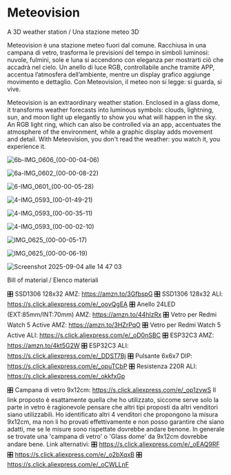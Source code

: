 # Meteovision
A 3D weather station / Una stazione meteo 3D

Meteovision è una stazione meteo fuori dal comune.
Racchiusa in una campana di vetro, trasforma le previsioni del tempo in simboli luminosi: nuvole, fulmini, sole e luna si accendono con eleganza per mostrarti ciò che accadrà nel cielo.
Un anello di luce RGB, controllabile anche tramite APP, accentua l’atmosfera dell’ambiente, mentre un display grafico aggiunge movimento e dettaglio.
Con Meteovision, il meteo non si legge: si guarda, si vive.

Meteovision is an extraordinary weather station.
Enclosed in a glass dome, it transforms weather forecasts into luminous symbols: clouds, lightning, sun, and moon light up elegantly to show you what will happen in the sky.
An RGB light ring, which can also be controlled via an app, accentuates the atmosphere of the environment, while a graphic display adds movement and detail.
With Meteovision, you don't read the weather: you watch it, you experience it.

![6b-IMG_0606_(00-00-04-06)](https://github.com/user-attachments/assets/794eafb1-4a3d-442d-bc7a-994e5ea5aa42)

![6a-IMG_0602_(00-00-08-22)](https://github.com/user-attachments/assets/2814e713-6e87-4a28-b374-37a3f19fbee4)

![6-IMG_0601_(00-00-05-28)](https://github.com/user-attachments/assets/b3b621fd-aabd-4816-b654-f3bb1c24875e)

![4-IMG_0593_(00-01-49-21)](https://github.com/user-attachments/assets/695c1694-8672-4bd6-a8a3-1ebcbb4f860c)

![4-IMG_0593_(00-00-35-11)](https://github.com/user-attachments/assets/3950c57c-48f3-44b8-a08d-137d5b43ed77)

![4-IMG_0593_(00-00-02-10)](https://github.com/user-attachments/assets/8f880b22-6737-461a-8942-5eb78223a719)

![IMG_0625_(00-00-05-17)](https://github.com/user-attachments/assets/e8d9aa18-6c40-47b0-a8bb-4a4d5a2d63ef)

![IMG_0625_(00-00-06-19)](https://github.com/user-attachments/assets/d3cc39a5-8f46-47bf-829d-019770c0a9b4)

![Screenshot 2025-09-04 alle 14 47 03](https://github.com/user-attachments/assets/4172a581-de25-43ad-9f5f-65e12c766d1f)


Bill of material / Elenco materiali

🎛️ SSD1306 128x32 AMZ: https://amzn.to/3GfbspG
🎛️ SSD1306 128x32 ALI: https://s.click.aliexpress.com/e/_oovQgEA
🎛️ Anello 24LED (EXT:85mm/INT:70mm) AMZ: https://amzn.to/44hIzRx
🎛️ Vetro per Redmi Watch 5 Active AMZ: https://amzn.to/3HZrPqO
🎛️ Vetro per Redmi Watch 5 Active ALI: https://s.click.aliexpress.com/e/_oD0nSBC
🎛️ ESP32C3 AMZ: https://amzn.to/4kt5G2W
🎛️ ESP32C3 ALI: https://s.click.aliexpress.com/e/_DDST7Bj
🎛️ Pulsante 6x6x7 DIP: https://s.click.aliexpress.com/e/_opuTCbP
🎛️ Resistenza 220R ALI: https://s.click.aliexpress.com/e/_okkfxGp

🎛️ Campana di vetro 9x12cm: https://s.click.aliexpress.com/e/_op1zvwS
Il link proposto è esattamente quella che ho utilizzato, siccome serve solo la parte in vetro è ragionevole pensare che altri tipi proposti da altri venditori siano utilizzabili.
Ho identificato altri 4 venditori che propongono la misura 9x12cm, ma non li ho provati effettivamente e non posso garantire che siano adatti, me se le misure sono rispettate dovrebbe andare benone. In generale se trovate una 'campana di vetro' o 'Glass dome' da 9x12cm dovrebbe andare bene. 
Link alternativi:
🎛️ https://s.click.aliexpress.com/e/_oEAQ9RF
🎛️ https://s.click.aliexpress.com/e/_o2bXqxB
🎛️ https://s.click.aliexpress.com/e/_oCWLLnF
